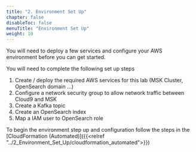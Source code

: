 ```yaml
---
title: "2. Environment Set Up"
chapter: false
disableToc: false
menuTitle: "Environment Set Up"
weight: 10
---
```


You will need to deploy a few services and configure your AWS environment before you can get started.

You will need to complete the following set up steps

1. Create / deploy the required AWS services for this lab (MSK Cluster, OpenSearch domain ...)
2. Configure a network security group to allow network traffic between Cloud9 and MSK
3. Create a Kafka topic
4. Create an OpenSearch index
5. Map a IAM user to OpenSearch role

To begin the environment step up and configuration follow the steps in the [CloudFormation (Automated)]({{<relref "../2_Environment_Set_Up/cloudformation_automated">}})